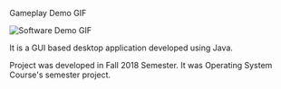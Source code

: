 Gameplay Demo GIF

![Software Demo GIF](https://github.com/MrTee99/Tic-Tac-Toe-Game/blob/main/Demo%20GIF/Demo_GIF.gif)

It is a GUI based desktop application developed using Java.

Project was developed in Fall 2018 Semester. It was Operating System Course's semester project.  
